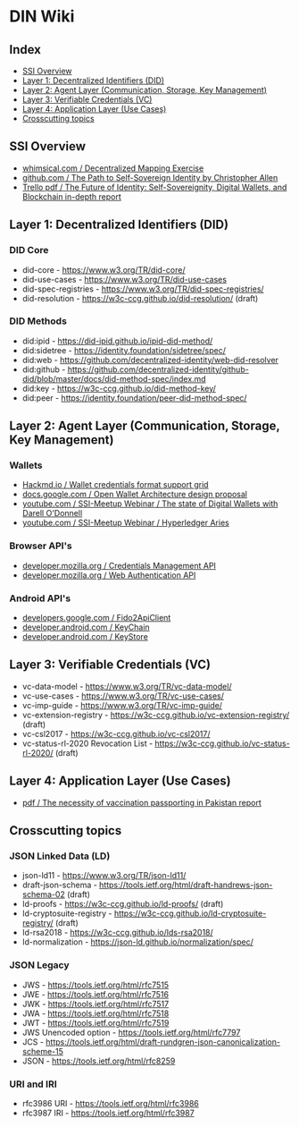 # DIN Wiki

## Index
- [SSI Overview](#overview)
- [Layer 1: Decentralized Identifiers (DID)](#layer1)
- [Layer 2: Agent Layer (Communication, Storage, Key Management)](#layer2)
- [Layer 3: Verifiable Credentials (VC)](#layer3)
- [Layer 4: Application Layer (Use Cases)](#layer4)
- [Crosscutting topics](#crosscutting)

<h2 id="overview">SSI Overview</h2>

- [whimsical.com / Decentralized Mapping Exercise](https://whimsical.com/decentralized-mapping-exercise-CUhk3dT4RUZvGa4Lt7rNvD)
- [github.com / The Path to Self-Sovereign Identity by Christopher Allen](https://github.com/WebOfTrustInfo/self-sovereign-identity/blob/master/ThePathToSelf-SovereignIdentity.md)
- [Trello pdf / The Future of Identity: Self-Sovereignity, Digital Wallets, and Blockchain in-depth report](https://trello-attachments.s3.amazonaws.com/5e592c38d62eec435a19f0f5/5f76cc084712fd1c0ff5eff6/e3aead1ae6c88a1c3650d62842b001ef/Self-Sovereign-Identity-The-Future-of-Identity-Self-Sovereignity-Digital-Wallets-and-Blockchain.pdf)


<h2 id="layer1">Layer 1: Decentralized Identifiers (DID)</h1>

### DID Core

- did-core - https://www.w3.org/TR/did-core/
- did-use-cases - https://www.w3.org/TR/did-use-cases
- did-spec-registries - https://www.w3.org/TR/did-spec-registries/
- did-resolution - https://w3c-ccg.github.io/did-resolution/ (draft)

### DID Methods

- did:ipid - https://did-ipid.github.io/ipid-did-method/
- did:sidetree - https://identity.foundation/sidetree/spec/
- did:web - https://github.com/decentralized-identity/web-did-resolver
- did:github - https://github.com/decentralized-identity/github-did/blob/master/docs/did-method-spec/index.md
- did:key - https://w3c-ccg.github.io/did-method-key/
- did:peer - https://identity.foundation/peer-did-method-spec/



<h2 id="layer2">Layer 2: Agent Layer (Communication, Storage, Key Management)</h1>

### Wallets
- [Hackmd.io / Wallet credentials format support grid](https://hackmd.io/t1cotiReTXCnkpDG8k2tVA)
- [docs.google.com / Open Wallet Architecture design proposal](https://docs.google.com/document/u/4/d/e/2PACX-1vR6GMNrBzDuMvhHGlVeENEMZjijHTVKUueG5f6KshFlsIfcqt1QjsTGNgB8vjEGfDVFRB-dWhe5-Hxc/pub)
- [youtube.com / SSI-Meetup Webinar / The state of Digital Wallets with Darell O'Donnell](https://www.youtube.com/watch?v=vWsLZnfRyyo)
- [youtube.com / SSI-Meetup Webinar / Hyperledger Aries](https://ssimeetup.org/hyperledger-aries-open-source-interoperable-identity-solutions-nathan-george-webinar-30/)


### Browser API's

- [developer.mozilla.org / Credentials Management API](https://developer.mozilla.org/en-US/docs/Web/API/Credential_Management_API)
- [developer.mozilla.org / Web Authentication API](https://developer.mozilla.org/en-US/docs/Web/API/Web_Authentication_API)

### Android API's

- [developers.google.com / Fido2ApiClient](https://developers.google.com/android/reference/com/google/android/gms/fido/fido2/Fido2ApiClient#getRegisterIntent(com.google.android.gms.fido.fido2.api.common.MakeCredentialOptions))
- [developer.android.com / KeyChain](https://developer.android.com/reference/android/security/KeyChain)
- [developer.android.com  / KeyStore](https://developer.android.com/reference/java/security/KeyStore)


<h2 id="layer3">Layer 3: Verifiable Credentials (VC)</h1>

- vc-data-model - https://www.w3.org/TR/vc-data-model/
- vc-use-cases - https://www.w3.org/TR/vc-use-cases/
- vc-imp-guide - https://www.w3.org/TR/vc-imp-guide/
- vc-extension-registry - https://w3c-ccg.github.io/vc-extension-registry/ (draft)
- vc-csl2017 - https://w3c-ccg.github.io/vc-csl2017/
- vc-status-rl-2020 Revocation List - https://w3c-ccg.github.io/vc-status-rl-2020/ (draft)


<h2 id="layer4">Layer 4: Application Layer (Use Cases)</h1>

- [pdf / The necessity of vaccination passporting in Pakistan report](https://trello-attachments.s3.amazonaws.com/5e592c38d62eec435a19f0f5/5f76cc084712fd1c0ff5eff6/90bf84c1e97e0d6bb6214b9cb2e4f12d/Whitepaper_-_Necessity_Of_Vaccination_Passporting.pdf)

<h2 id="crosscutting">Crosscutting topics</h1>

### JSON Linked Data (LD)

- json-ld11 - https://www.w3.org/TR/json-ld11/
- draft-json-schema - https://tools.ietf.org/html/draft-handrews-json-schema-02 (draft)
- ld-proofs - https://w3c-ccg.github.io/ld-proofs/ (draft)
- ld-cryptosuite-registry - https://w3c-ccg.github.io/ld-cryptosuite-registry/ (draft)
- ld-rsa2018 - https://w3c-ccg.github.io/lds-rsa2018/
- ld-normalization - https://json-ld.github.io/normalization/spec/

### JSON Legacy

- JWS - https://tools.ietf.org/html/rfc7515
- JWE - https://tools.ietf.org/html/rfc7516
- JWK - https://tools.ietf.org/html/rfc7517
- JWA - https://tools.ietf.org/html/rfc7518
- JWT - https://tools.ietf.org/html/rfc7519
- JWS Unencoded option - https://tools.ietf.org/html/rfc7797
- JCS - https://tools.ietf.org/html/draft-rundgren-json-canonicalization-scheme-15
- JSON - https://tools.ietf.org/html/rfc8259

### URI and IRI

- rfc3986 URI - https://tools.ietf.org/html/rfc3986
- rfc3987 IRI - https://tools.ietf.org/html/rfc3987
